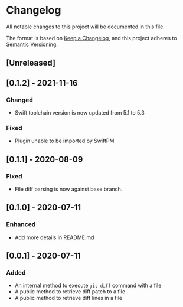 # Changelog

All notable changes to this project will be documented in this file.

The format is based on [Keep a Changelog](https://keepachangelog.com/en/1.0.0/),
and this project adheres to [Semantic Versioning](https://semver.org/spec/v2.0.0.html).

## [Unreleased]

## [0.1.2] - 2021-11-16

### Changed

- Swift toolchain version is now updated from 5.1 to 5.3

### Fixed

- Plugin unable to be imported by SwiftPM

## [0.1.1] - 2020-08-09

### Fixed

- File diff parsing is now against base branch.

## [0.1.0] - 2020-07-11

### Enhanced

- Add more details in README.md

## [0.0.1] - 2020-07-11

### Added

- An internal method to execute `git diff` command with a file
- A public method to retrieve diff patch to a file
- A public method to retrieve diff lines in a file
